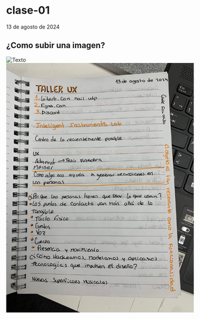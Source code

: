 # clase-01

13 de agosto de 2024


## ¿Como subir una imagen?
![Texto](link"texto")
![Texto](./apuntes.jpg)

